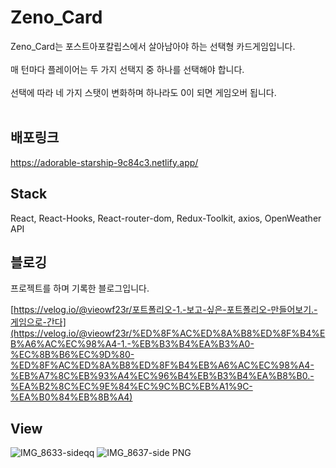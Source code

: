# Zeno_Card

Zeno_Card는 포스트아포칼립스에서 살아남아야 하는 선택형 카드게임입니다.<br><br>
매 턴마다 플레이어는 두 가지 선택지 중 하나를 선택해야 합니다.<br><br>
선택에 따라 네 가지 스탯이 변화하며 하나라도 0이 되면 게임오버 됩니다.<br><br>

## 배포링크

https://adorable-starship-9c84c3.netlify.app/


## Stack

React, React-Hooks, React-router-dom, Redux-Toolkit, axios, OpenWeather API


## 블로깅

프로젝트를 하며 기록한 블로그입니다.

[https://velog.io/@vieowf23r/포트폴리오-1.-보고-싶은-포트폴리오-만들어보기.-게임으로-간다](https://velog.io/@vieowf23r/%ED%8F%AC%ED%8A%B8%ED%8F%B4%EB%A6%AC%EC%98%A4-1.-%EB%B3%B4%EA%B3%A0-%EC%8B%B6%EC%9D%80-%ED%8F%AC%ED%8A%B8%ED%8F%B4%EB%A6%AC%EC%98%A4-%EB%A7%8C%EB%93%A4%EC%96%B4%EB%B3%B4%EA%B8%B0.-%EA%B2%8C%EC%9E%84%EC%9C%BC%EB%A1%9C-%EA%B0%84%EB%8B%A4)


## View

![IMG_8633-sideqq](https://github.com/C54Kd/Zeno-Card/assets/112534895/1f9bafae-9752-494a-a457-14389066b1b6)
![IMG_8637-side PNG](https://github.com/C54Kd/Zeno-Card/assets/112534895/5c58b610-d480-4ac7-b614-ed681fc340ef)
